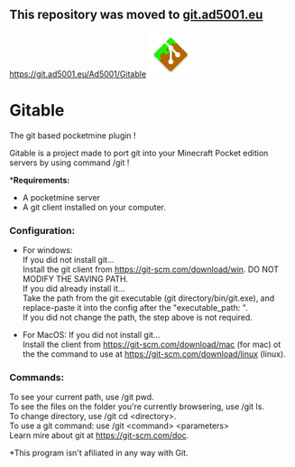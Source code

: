## This repository was moved to [git.ad5001.eu](https://git.ad5001.eu/Ad5001/Gitable)
https://git.ad5001.eu/Ad5001/Gitable
<img src="https://github.com/Ad5001/Gitable/raw/master/git.png" width="80px" height="80px"></img>
# Gitable
The git based pocketmine plugin !     
     
    
Gitable is a project made to port git into your Minecraft Pocket edition servers by using command /git !
    
***Requirements:**
* A pocketmine server
* A git client installed on your computer.

### Configuration:
* For windows:      
        If you did not install git...    
        Install the git client from https://git-scm.com/download/win. DO NOT MODIFY THE SAVING PATH.    
        If you did already install it...    
        Take the path from the git executable (git directory/bin/git.exe), and replace-paste it into the config after the "executable_path: ".    
        If you did not change the path, the step above is not required.    

* For MacOS:
        If you did not install git...    
        Install the client from https://git-scm.com/download/mac (for mac) ot the the command to use at https://git-scm.com/download/linux (linux).    

### Commands:
To see your current path, use /git pwd.    
To see the files on the folder you're currently browsering, use /git ls.    
To change directory, use /git cd &lt;directory&gt;.    
To use a git command: use /git &lt;command&gt; &lt;parameters&gt;    
Learn mire about git at https://git-scm.com/doc.     

*This program isn't afiliated in any way with Git.
